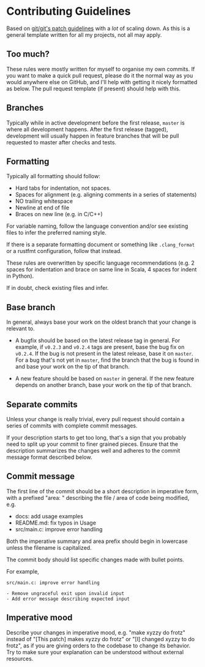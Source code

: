 # Contributing Guidelines

Based on [git/git's patch guidelines](https://github.com/git/git/blob/master/Documentation/SubmittingPatches)
with a *lot* of scaling down. As this is a general template written for all my
projects, not all may apply.

## Too much?

These rules were mostly written for myself to organise my own commits. If you
want to make a quick pull request, please do it the normal way as you would
anywhere else on GitHub, and I'll help with getting it nicely formatted as
below. The pull request template (if present) should help with this.

## Branches

Typically while in active development before the first release, `master` is
where all development happens. After the first release (tagged), development
will usually happen in feature branches that will be pull requested to master
after checks and tests.

## Formatting

Typically all formatting should follow:

- Hard tabs for indentation, not spaces.
- Spaces for alignment (e.g. aligning comments in a series of statements)
- NO trailing whitespace
- Newline at end of file
- Braces on new line (e.g. in C/C++)

For variable naming, follow the language convention and/or see existing files to
infer the preferred naming style.

If there is a separate formatting document or something like `.clang_format` or
a rustfmt configuration, follow that instead.

These rules are overwritten by specific language recommendations (e.g. 2 spaces
for indentation and brace on same line in Scala, 4 spaces for indent in Python).

If in doubt, check existing files and infer.

## Base branch

In general, always base your work on the oldest branch that your
change is relevant to.

- A bugfix should be based on the latest release tag in general. For example, if
  `v0.2.3` and `v0.2.4` tags are present, base the bug fix on `v0.2.4`. If the
  bug is not present in the latest release, base it on `master`. For a bug
  that's not yet in `master`, find the branch that the bug is found in and base
  your work on the tip of that branch.

- A new feature should be based on `master` in general. If the new feature
  depends on another branch, base your work on the tip of that branch.

## Separate commits

Unless your change is really trivial, every pull request should contain a series
of commits with complete commit messages.

If your description starts to get too long, that's a sign that you probably need
to split up your commit to finer grained pieces. Ensure that the description
summarizes the changes well and adheres to the commit message format described
below.

## Commit message

The first line of the commit should be a short description in imperative form,
with a prefixed "area: " describing the file / area of code being modified, e.g.

- docs: add usage examples
- README.md: fix typos in Usage
- src/main.c: improve error handling

Both the imperative summary and area prefix should begin in lowercase unless the
filename is capitalized.

The commit body should list specific changes made with bullet points.

For example,

```
src/main.c: improve error handling

- Remove ungraceful exit upon invalid input
- Add error message describing expected input
```

## Imperative mood

Describe your changes in imperative mood, e.g. "make xyzzy do frotz" instead of
"[This patch] makes xyzzy do frotz" or "[I] changed xyzzy to do frotz", as if
you are giving orders to the codebase to change its behavior. Try to make sure
your explanation can be understood without external resources.

